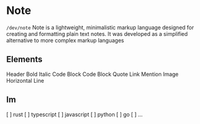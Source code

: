 # Note
`/dev/note`
Note is a lightweight, minimalistic markup language designed for creating and formatting plain text notes. It was developed as a simplified alternative to more complex markup languages


## Elements
Header
Bold
Italic
Code
Block Code
Block Quote
Link
Mention
Image
Horizontal Line

## Im
[ ] rust
[ ] typescript
[ ] javascript
[ ] python
[ ] go
[ ] ...

